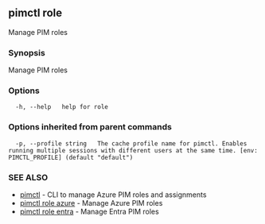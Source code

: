 ## pimctl role

Manage PIM roles

### Synopsis

Manage PIM roles

### Options

```
  -h, --help   help for role
```

### Options inherited from parent commands

```
  -p, --profile string   The cache profile name for pimctl. Enables running multiple sessions with different users at the same time. [env: PIMCTL_PROFILE] (default "default")
```

### SEE ALSO

* [pimctl](pimctl.md)	 - CLI to manage Azure PIM roles and assignments
* [pimctl role azure](pimctl_role_azure.md)	 - Manage Azure PIM roles
* [pimctl role entra](pimctl_role_entra.md)	 - Manage Entra PIM roles

